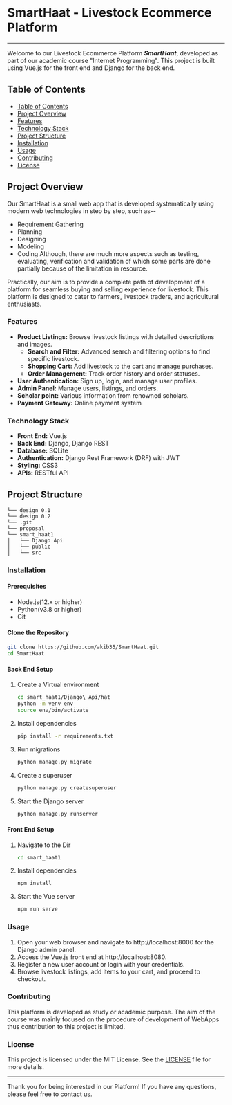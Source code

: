 # SmartHaat - Livestock Ecommerce Platform
---
Welcome to our Livestock Ecommerce Platform ***SmartHaat***, developed as part of our academic course "Internet Programming". This project is built using Vue.js for the front end and Django for the back end.

## Table of Contents

- [Table of Contents](#table-of-contents)
- [Project Overview](#project-overview)
- [Features](#features)
- [Technology Stack](#technology-stack)
- [Project Structure](#project-structure)
- [Installation](#installation)
- [Usage](#usage)
- [Contributing](#contributing)
- [License](#license)


## Project Overview
Our SmartHaat is a small web app that is developed systematically using modern web technologies in step by step, such as--
* Requirement Gathering
* Planning
* Designing
* Modeling
* Coding
Although, there are much more aspects such as testing, evaluating, verification and validation of which some parts are done partially because of the limitation in resource.

Practically, our aim is to provide a complete path of development of a platform for seamless buying and selling experience for livestock. This platform is designed to cater to farmers, livestock traders, and agricultural enthusiasts.

### Features 
- **Product Listings:** Browse livestock listings with detailed descriptions and images.
  - **Search and Filter:** Advanced search and filtering options to find specific livestock.
  - **Shopping Cart:** Add livestock to the cart and manage purchases.
  - **Order Management:** Track order history and order statuses.
- **User Authentication:** Sign up, login, and manage user profiles.
- **Admin Panel:** Manage users, listings, and orders.
- **Scholar point:** Various information from renowned scholars.
- **Payment Gateway:** Online payment system


### Technology Stack
- **Front End:** Vue.js
- **Back End:** Django, Django REST
- **Database:** SQLite 
- **Authentication:** Django Rest Framework (DRF) with JWT
- **Styling:** CSS3
- **APIs:** RESTful API

## Project Structure
```
└── design 0.1
└── design 0.2
└── .git
└── proposal
└── smart_haat1
│   └── Django Api
│   └── public
│   └── src

```

### Installation
#### Prerequisites
- Node.js(12.x or higher)
- Python(v3.8 or higher)
- Git

#### Clone the Repository
~~~bash
git clone https://github.com/akib35/SmartHaat.git
cd SmartHaat
~~~

#### Back End Setup
1. Create a Virtual environment
	~~~bash
	cd smart_haat1/Django\ Api/hat
	python -m venv env
	source env/bin/activate 
	~~~
2. Install dependencies
	~~~bash
	pip install -r requirements.txt
	~~~
3. Run migrations
	~~~bash
	python manage.py migrate
	~~~
4. Create a superuser
	~~~bash
	python manage.py createsuperuser
	~~~
5. Start the Django server
	~~~bash
	python manage.py runserver
	~~~

#### Front End Setup
1. Navigate to the Dir
	~~~bash
	cd smart_haat1
	~~~
2. Install dependencies
	~~~bash
	npm install
	~~~
3. Start the Vue server
	~~~bash
	npm run serve
	~~~

### Usage
1. Open your web browser and navigate to http://localhost:8000 for the Django admin panel.
2. Access the Vue.js front end at http://localhost:8080.
3. Register a new user account or login with your credentials.
4. Browse livestock listings, add items to your cart, and proceed to checkout.

### Contributing 
This platform is developed as study or academic purpose. The aim of the course was mainly focused on the procedure of development of WebApps thus contribution to this project is limited.

### License
This project is licensed under the MIT License. See the [LICENSE](/LICENSE) file for more details.

---

Thank you for being interested in our Platform! If you have any questions, please feel free to contact us.

